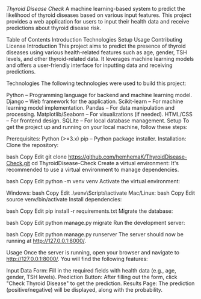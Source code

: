 *Thyroid Disease Check*
A machine learning-based system to predict the likelihood of thyroid diseases based on various input features. This project provides a web application for users to input their health data and receive predictions about thyroid disease risk.

Table of Contents
Introduction
Technologies
Setup
Usage
Contributing
License
Introduction
This project aims to predict the presence of thyroid diseases using various health-related features such as age, gender, TSH levels, and other thyroid-related data. It leverages machine learning models and offers a user-friendly interface for inputting data and receiving predictions.

Technologies
The following technologies were used to build this project:

Python – Programming language for backend and machine learning model.
Django – Web framework for the application.
Scikit-learn – For machine learning model implementation.
Pandas – For data manipulation and processing.
Matplotlib/Seaborn – For visualizations (if needed).
HTML/CSS – For frontend design.
SQLite – For local database management.
Setup
To get the project up and running on your local machine, follow these steps:

Prerequisites:
Python (>=3.x)
pip – Python package installer.
Installation:
Clone the repository:

bash
Copy
Edit
git clone https://github.com/hemhemaK/ThyroidDisease-Check.git
cd ThyroidDisease-Check
Create a virtual environment: It's recommended to use a virtual environment to manage dependencies.

bash
Copy
Edit
python -m venv venv
Activate the virtual environment:

Windows:
bash
Copy
Edit
.\venv\Scripts\activate
Mac/Linux:
bash
Copy
Edit
source venv/bin/activate
Install dependencies:

bash
Copy
Edit
pip install -r requirements.txt
Migrate the database:

bash
Copy
Edit
python manage.py migrate
Run the development server:

bash
Copy
Edit
python manage.py runserver
The server should now be running at http://127.0.0.1:8000/.

Usage
Once the server is running, open your browser and navigate to http://127.0.0.1:8000/. You will find the following features:

Input Data Form: Fill in the required fields with health data (e.g., age, gender, TSH levels).
Prediction Button: After filling out the form, click "Check Thyroid Disease" to get the prediction.
Results Page: The prediction (positive/negative) will be displayed, along with the probability.

